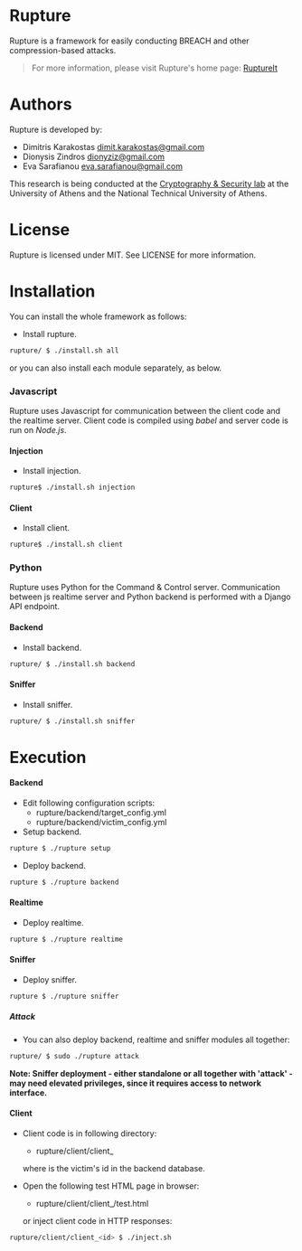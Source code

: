Rupture
=======
Rupture is a framework for easily conducting BREACH and other compression-based
attacks.

> For more information, please visit Rupture's home page: [RuptureIt](https://ruptureit.com)

Authors
=======
Rupture is developed by:

* Dimitris Karakostas <dimit.karakostas@gmail.com>
* Dionysis Zindros <dionyziz@gmail.com>
* Eva Sarafianou <eva.sarafianou@gmail.com>

This research is being conducted at the [Cryptography & Security
lab](http://crypto.di.uoa.gr/) at the University of Athens and the National
Technical University of Athens.

License
=======
Rupture is licensed under MIT. See LICENSE for more information.

Installation
============

You can install the whole framework as follows:

 - Install rupture.
```sh
rupture/ $ ./install.sh all
```

or you can also install each module separately, as below.

### Javascript

Rupture uses Javascript for communication between the client code and the realtime server. Client code is compiled using *babel* and server code is run on *Node.js*.

#### Injection
 - Install injection.
```sh
rupture$ ./install.sh injection
```

#### Client
 - Install client.
```sh
rupture$ ./install.sh client
```

### Python

Rupture uses Python for the Command & Control server. Communication between js realtime server and Python backend is performed with a Django API endpoint.

#### Backend
 - Install backend.
```sh
rupture/ $ ./install.sh backend
```

#### Sniffer
 - Install sniffer.
```sh
rupture/ $ ./install.sh sniffer
```

Execution
=========

#### Backend
 - Edit following configuration scripts:
    - rupture/backend/target_config.yml
    - rupture/backend/victim_config.yml
 - Setup backend.
```sh
rupture $ ./rupture setup
```
 - Deploy backend.
```sh
rupture $ ./rupture backend
```

#### Realtime
 - Deploy realtime.
```sh
rupture $ ./rupture realtime
```

#### Sniffer
 - Deploy sniffer.
```sh
rupture $ ./rupture sniffer
```

##### Attack
 - You can also deploy backend, realtime and sniffer modules all together:
```sh
rupture/ $ sudo ./rupture attack
```

**Note: Sniffer deployment - either standalone or all together with 'attack' - may need elevated privileges, since it requires access to network interface.**

#### Client
 - Client code is in following directory:
    - rupture/client/client_<id>

   where <id> is the victim's id in the backend database.
 - Open the following test HTML page in browser:
    - rupture/client/client_<id>/test.html

   or inject client code in HTTP responses:
```sh
rupture/client/client_<id> $ ./inject.sh
```
